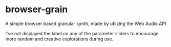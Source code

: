 # browser-grain
A simple browser based granular synth, made by utlizing the Web Audio API

I've not displayed the label on any of the parameter sliders to encourage more random and creative explorations during use.

